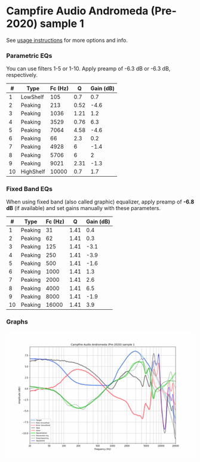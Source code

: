 # Campfire Audio Andromeda (Pre-2020) sample 1
See [usage instructions](https://github.com/jaakkopasanen/AutoEq#usage) for more options and info.

### Parametric EQs
You can use filters 1-5 or 1-10. Apply preamp of -6.3 dB or -6.3 dB, respectively.

|   # | Type      |   Fc (Hz) |    Q |   Gain (dB) |
|-----|-----------|-----------|------|-------------|
|   1 | LowShelf  |       105 | 0.7  |         0.7 |
|   2 | Peaking   |       213 | 0.52 |        -4.6 |
|   3 | Peaking   |      1036 | 1.21 |         1.2 |
|   4 | Peaking   |      3529 | 0.76 |         6.3 |
|   5 | Peaking   |      7064 | 4.58 |        -4.6 |
|   6 | Peaking   |        66 | 2.3  |         0.2 |
|   7 | Peaking   |      4928 | 6    |        -1.4 |
|   8 | Peaking   |      5706 | 6    |         2   |
|   9 | Peaking   |      9021 | 2.31 |        -1.3 |
|  10 | HighShelf |     10000 | 0.7  |         1.7 |

### Fixed Band EQs
When using fixed band (also called graphic) equalizer, apply preamp of **-6.8 dB** (if available) and set gains manually with these parameters.

|   # | Type    |   Fc (Hz) |    Q |   Gain (dB) |
|-----|---------|-----------|------|-------------|
|   1 | Peaking |        31 | 1.41 |         0.4 |
|   2 | Peaking |        62 | 1.41 |         0.3 |
|   3 | Peaking |       125 | 1.41 |        -3.1 |
|   4 | Peaking |       250 | 1.41 |        -3.9 |
|   5 | Peaking |       500 | 1.41 |        -1.6 |
|   6 | Peaking |      1000 | 1.41 |         1.3 |
|   7 | Peaking |      2000 | 1.41 |         2.6 |
|   8 | Peaking |      4000 | 1.41 |         6.5 |
|   9 | Peaking |      8000 | 1.41 |        -1.9 |
|  10 | Peaking |     16000 | 1.41 |         3.9 |

### Graphs
![](./Campfire%20Audio%20Andromeda%20(Pre-2020)%20sample%201.png)
